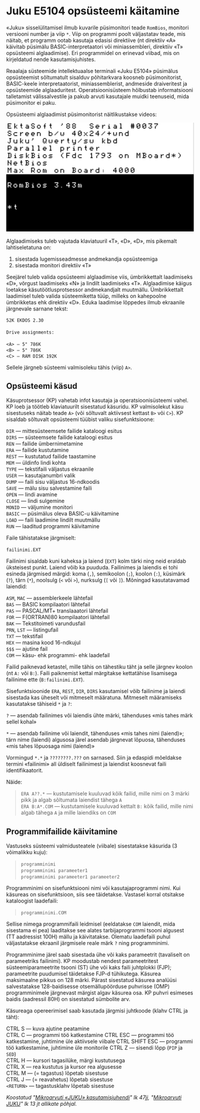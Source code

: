 # Juku E5104 opsüsteemi käitamine

«Juku» sisselülitamisel ilmub kuvarile püsimonitori teade `RomBios`, monitori versiooni number ja viip `*`. Viip on programmi poolt väljastatav teade, mis näitab, et programm ootab kasutaja edasisi direktiive (nt direktiiv «A» käivitab püsimälu BASIC-interpretaatori või miniassembleri, direktiiv «T» opsüsteemi alglaadimise). Eri programmidel on erinevad viibad, mis on kirjeldatud nende kasutamisjuhistes.

Reaalaja süsteemide intellektuaalse terminali «Juku E5104» püsimälus opsüsteemist sõltumatult sisalduv põhitarkvara koosneb püsimonitorist, BASIC-keele interpretaatorist, miniassemblerist, andmeside draiveritest ja opsüsteemide alglaaduritest. Operatsioonisüsteem hõlbustab informatsiooni talletamist välissalvestile ja pakub arvuti kasutajale muidki teenuseid, mida püsimonitor ei paku.

Opsüsteemi alglaadimist püsimonitorist näitlikustakse videos:

[![EKDOS 2.30 buutimine püsimonitorist Rombios 2.43m direktiividega «T», «D», «D»](/images/jukubuut.png)](https://commons.wikimedia.org/wiki/File:Juku_E5101_booting_up_EKDOS_2.30,_displaying_readme_file_on_screen.webm)

Alglaadimiseks tuleb vajutada klaviatuuril «T», «D», «D», mis pikemalt lahtiseletatuna on:

1. sisestada lugemisseadmesse andmekandja opsüsteemiga
2. sisestada monitori direktiiv «T»

Seejärel tuleb valida opsüsteemi alglaadimise viis, ümbrikkettalt laadimiseks «D», võrgust laadimiseks «N» ja lindilt laadimiseks «T». Alglaadimise käigus loetakse käsutöötlusprotsessor andmekandjalt muutmällu. Ümbrikkettalt laadimisel tuleb valida süsteemiketta tüüp, milleks on kahepoolne ümbrikketas ehk direktiiv «D». Eduka laadimise lõppedes ilmub ekraanile järgnevale sarnane tekst:

```
52K EKDOS 2.30

Drive assignments:  

<A> — 5" 786K  
<B> — 5" 786K
<C> — RAM DISK 192K
```

Sellele järgneb süsteemi valmisoleku tähis (viip) `A>`.

## Opsüsteemi käsud

Käsuprotsessor (KP) vahetab infot kasutaja ja operatsioonisüsteemi vahel. KP loeb ja töötleb klaviatuurilt sisestatud käsuridu. KP valmisolekut käsu sisestuseks näitab teade `A>` (või sõltuvalt aktiivsest kettast `B>` või `C>`). KP sisaldab sõltuvalt opsüsteemi tüübist valiku sisefunktsioone:

`DIR` — mittesüsteemsete failide kataloogi esitus  
`DIRS` — süsteemsete failide kataloogi esitus  
`REN` — failide ümbernimetamine  
`ERA` — failide kustutamine  
`REST` — kustutatud failide taastamine  
`MEM` — üldinfo lindi kohta  
`TYPE` — tekstifaili väljastus ekraanile  
`USER` — kasutajanumbri valik  
`DUMP` — faili sisu väljastus 16-ndkoodis  
`SAVE` — mälu sisu salvestamine faili  
`OPEN` — lindi avamine  
`CLOSE` — lindi sulgemine  
`MONID` — väljumine monitori  
`BASIC` — püsimälus oleva BASIC-u käivitamine  
`LOAD` — faili laadimine lindilt muutmällu  
`RUN` — laaditud programmi käivitamine  

Faile tähistatakse järgmiselt:

`failinimi.EXT`

Failinimi sisaldab kuni kaheksa ja laiend (`EXT`) kolm tärki ning neid eraldab üksteisest punkt. Laiend võib ka puududa. Failinimes ja laiendis ei tohi esineda järgmised märgid: koma (`,`), semikoolon (`;`), koolon (`:`), küsimärk (`?`), tärn (`*`), noolsulg (`<` või `>`), nurksulg (`[` või `]`). Mõningad kasutatavamad laiendid:

`ASM`, `MAC` — assemblerkeele lähtefail  
`BAS` — BASIC kompilaatori lähtefail  
`PAS` — PASCAL/MT+ translaaatori lähtefail  
`FOR` — F(ORTRAN)80 kompilaatori lähtefail  
`BAK` — Tekstitoimeti varundusfail  
`PRN`, `LST` — listingufail  
`TXT` — tekstifail  
`HEX` — masina kood 16-ndkujul  
`$$$` — ajutine fail  
`COM` — käsu- ehk programmi- ehk laadefail  

Failid paiknevad ketastel, mille tähis on tähestiku täht ja selle järgnev koolon (nt `A:` või `B:`). Faili paiknemist kettal märgitakse kettatähise lisamisega failinime ette (`B:failinimi.EXT`).

Sisefunktsioonide `ERA`, `REST`, `DIR`, `DIRS` kasutamisel võib failinime ja laiendi sisestada kas üheselt või mitmeselt määratuna. Mitmeselt määra­miseks kasutatakse tähiseid `*` ja `?`:

`?` — asendab failinimes või laiendis ühte märki, tähenduses «mis tahes märk sellel kohal»

`*` — asendab failinime või laiendit, tähenduses «mis tahes nimi (laiend)»; tärn nime (laiendi) algusosa järel asendab järgnevat lõpuosa, tähen­duses «mis tahes lõpuosaga nimi (laiend)»

Vormingud `*.*` ja `????????.???` on sarnased. Siin ja edaspidi mõeldakse termini «failinimi» all üldiselt failinimest ja laiendist koosnevat faili identifikaatorit.

Näide:

> `ERA A??.*` — kustutamisele kuuluvad kõik failid, mille nimi on 3 märki pikk ja algab sõltumata laiendist tähega `A`  
> `ERA B:A*.COM` — kustutamisele kuuluvad kettalt `B:` kõik failid, mille nimi algab tähega `A` ja mille laiendiks on `COM`

## Programmifailide käivitamine

Vastuseks süsteemi valmidusteatele (viibale) sisestatakse käsurida (3 võimalikku kuju):

> `programminimi`  
> `programminimi parameeter1`  
> `programminimi parameeter1 parameeter2`  

Programminimi on sisefunktsiooni nimi või kasutajaprogrammi nimi. Kui käsureas on sisefunktsioon, siis see täidetakse. Vastasel korral otsitakse kataloogist laadefaili:

> `programminimi.COM`

Sellise nimega programmifaili leidmisel (eeldatakse `COM` laiendit, mida sisestama ei pea) laaditakse see alates tarbijaprogrammi tsooni algusest (TT aadres­sist 100H) mällu ja käivitatakse. Olematu laadefaili puhul väljastatakse ekraanil järgmisele reale märk `?` ning programminimi.

Programminime järel saab sisestada ühe või kaks parameetrit (tavali­selt on parameetriks failinimi). KP moodustab nendest parameetritest süsteemiparameetrite tsooni (ST) ühe või kaks faili juhtplokki (FJP); parameetrite puudumisel täidetakse FJP-d tühikutega. Käsurea maksimaalne pikkus on 128 märki. Pärast sisestatud käsurea analüüsi salvestatakse 128-baidisesse otsemällupöörduse puhvrisse (OMP) programminimele järgnevast märgist algav käsurea osa. KP puhvri esimeses baidis (aadressil 80H) on sisestatud sümbolite arv.

Käsureaga opereerimisel saab kasutada järgmisi juhtkoode (klahv CTRL ja täht):

CTRL S — kuva ajutine peatamine  
CTRL C — programmi töö katkestamine
CTRL ESC — programmi töö katkestamine, juhtimine üle aktiivsele viibale
CTRL SHIFT ESC — programmi töö katkestamine, juhtimine üle monitorile
CTRL Z — sisendi lõpp (`PIP` ja `SED`)  
CTRL H — kursori tagasilüke, märgi kustutusega  
CTRL X — rea kustutus ja kursor rea algusesse  
CTRL M — (= tagastus) lõpetab sisestuse  
CTRL J — (= reavahetus) lõpetab sisestuse  
`<RETURN>` — tagastusklahv lõpetab sisestuse  

_Koostatud "[Mikroarvuti «JUKU» kasutamisjuhendi](https://arti.ee/juku/Mikroarvuti%20Juku%20E5101%20kasutamisjuhend%201988%20%28168lk%2C%20eesti%20k%29.pdf)" lk 47jj, "[Mikroarvuti JUKU](ekta_juku.pdf)" lk 13 jt allikate  põhjal._

